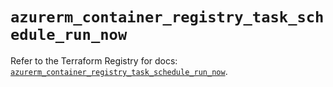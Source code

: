 # `azurerm_container_registry_task_schedule_run_now`

Refer to the Terraform Registry for docs: [`azurerm_container_registry_task_schedule_run_now`](https://registry.terraform.io/providers/hashicorp/azurerm/4.51.0/docs/resources/container_registry_task_schedule_run_now).
